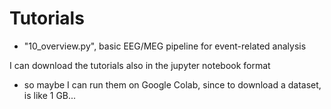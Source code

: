 # Tutorials
- "10_overview.py", basic EEG/MEG pipeline for event-related analysis

I can download the tutorials also in the jupyter notebook format
- so maybe I can run them on Google Colab, since to download a dataset, is like 1 GB...

